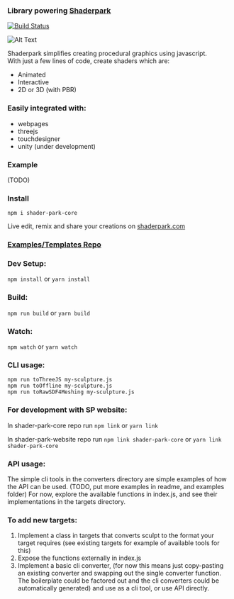 ### Library powering [Shaderpark](https://shaderpark.com)     
[![Build Status](https://travis-ci.com/shader-park/shader-park-core.svg?branch=master)](https://travis-ci.com/shader-park/shader-park-core)  

![Alt Text](https://i.imgur.com/dFI9g12.gif)

Shaderpark simplifies creating procedural graphics using javascript.  
With just a few lines of code, create shaders which are:
- Animated
- Interactive
- 2D or 3D (with PBR)

### Easily integrated with:
- webpages
- threejs
- touchdesigner
- unity (under development)

### Example
(TODO)

### Install   
`npm i shader-park-core`


Live edit, remix and share your creations on [shaderpark.com](https://shaderpark.com)
 
### [Examples/Templates Repo](https://github.com/shader-park/shader-park-examples)

 
### Dev Setup:
```npm install```
or
```yarn install```

### Build:
```npm run build```
or
```yarn build```

### Watch:
```npm watch```
or
```yarn watch```

### CLI usage:  
  
```npm run toThreeJS my-sculpture.js```    
```npm run toOffline my-sculpture.js```    
```npm run toRawSDF4Meshing my-sculpture.js```    

### For development with SP website:  
In shader-park-core repo run
```npm link```
or
```yarn link```

In shader-park-website repo run
```npm link shader-park-core```
or 
```yarn link shader-park-core```

### API usage:  
  The simple cli tools in the converters directory are simple examples of how the API can be used. (TODO, put more examples in readme, and examples folder)
  For now, explore the available functions in index.js, and see their implementations in the targets directory.   
   
### To add new targets:
1. Implement a class in targets that converts sculpt to the format your target requires (see existing targets for example of available tools for this)
2. Expose the functions externally in index.js
3. Implement a basic cli converter, (for now this means just copy-pasting an existing converter and swapping out the single converter function. The boilerplate could be factored out and the cli converters could be automatically generated) and use as a cli tool, or use API directly.

